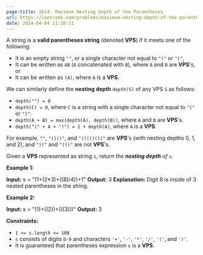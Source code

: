 ```yaml
---
page-title: 1614. Maximum Nesting Depth of the Parentheses
url: https://leetcode.com/problems/maximum-nesting-depth-of-the-parentheses/description/?envType=daily-question&envId=2024-04-04
date: 2024-04-04 11:10:11
---
```

A string is a **valid parentheses string** (denoted **VPS**) if it meets one of the following:

-   It is an empty string `""`, or a single character not equal to `"("` or `")"`,
-   It can be written as `AB` (`A` concatenated with `B`), where `A` and `B` are **VPS**'s, or
-   It can be written as `(A)`, where `A` is a **VPS**.

We can similarly define the **nesting depth** `depth(S)` of any VPS `S` as follows:

-   `depth("") = 0`
-   `depth(C) = 0`, where `C` is a string with a single character not equal to `"("` or `")"`.
-   `depth(A + B) = max(depth(A), depth(B))`, where `A` and `B` are **VPS**'s.
-   `depth("(" + A + ")") = 1 + depth(A)`, where `A` is a **VPS**.

For example, `""`, `"()()"`, and `"()(()())"` are **VPS**'s (with nesting depths 0, 1, and 2), and `")("` and `"(()"` are not **VPS**'s.

Given a **VPS** represented as string `s`, return *the **nesting depth** of* `s`.

**Example 1:**

**Input:** s = "(1+(2\*3)+((8)/4))+1"
**Output:** 3
**Explanation:** Digit 8 is inside of 3 nested parentheses in the string.

**Example 2:**

**Input:** s = "(1)+((2))+(((3)))"
**Output:** 3

**Constraints:**

-   `1 <= s.length <= 100`
-   `s` consists of digits `0-9` and characters `'+'`, `'-'`, `'*'`, `'/'`, `'('`, and `')'`.
-   It is guaranteed that parentheses expression `s` is a **VPS**.
